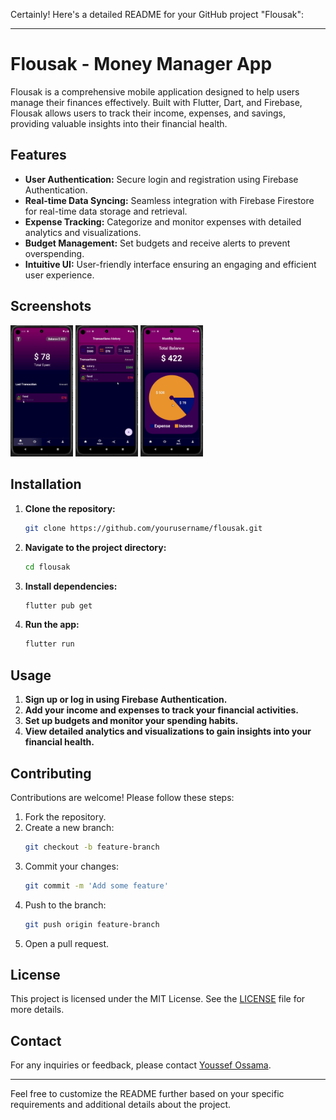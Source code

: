 Certainly! Here's a detailed README for your GitHub project "Flousak":

---

# Flousak - Money Manager App

Flousak is a comprehensive mobile application designed to help users manage their finances effectively. Built with Flutter, Dart, and Firebase, Flousak allows users to track their income, expenses, and savings, providing valuable insights into their financial health.

## Features

- **User Authentication:** Secure login and registration using Firebase Authentication.
- **Real-time Data Syncing:** Seamless integration with Firebase Firestore for real-time data storage and retrieval.
- **Expense Tracking:** Categorize and monitor expenses with detailed analytics and visualizations.
- **Budget Management:** Set budgets and receive alerts to prevent overspending.
- **Intuitive UI:** User-friendly interface ensuring an engaging and efficient user experience.

## Screenshots

<img src="screenshots/home.jpg" alt="Home Screen" width="100"/>
<img src="screenshots/history.jpg" alt="History Screen" width="100"/>
<img src="screenshots/stats.jpg" alt="Stats Screen" width="100"/>

## Installation

1. **Clone the repository:**
    ```bash
    git clone https://github.com/yourusername/flousak.git
    ```
2. **Navigate to the project directory:**
    ```bash
    cd flousak
    ```
3. **Install dependencies:**
    ```bash
    flutter pub get
    ```
4. **Run the app:**
    ```bash
    flutter run
    ```

## Usage

1. **Sign up or log in using Firebase Authentication.**
2. **Add your income and expenses to track your financial activities.**
3. **Set up budgets and monitor your spending habits.**
4. **View detailed analytics and visualizations to gain insights into your financial health.**

## Contributing

Contributions are welcome! Please follow these steps:

1. Fork the repository.
2. Create a new branch:
    ```bash
    git checkout -b feature-branch
    ```
3. Commit your changes:
    ```bash
    git commit -m 'Add some feature'
    ```
4. Push to the branch:
    ```bash
    git push origin feature-branch
    ```
5. Open a pull request.

## License

This project is licensed under the MIT License. See the [LICENSE](LICENSE) file for more details.

## Contact

For any inquiries or feedback, please contact [Youssef Ossama](mailto:youssefossama210@gmail.com).

---

Feel free to customize the README further based on your specific requirements and additional details about the project.
